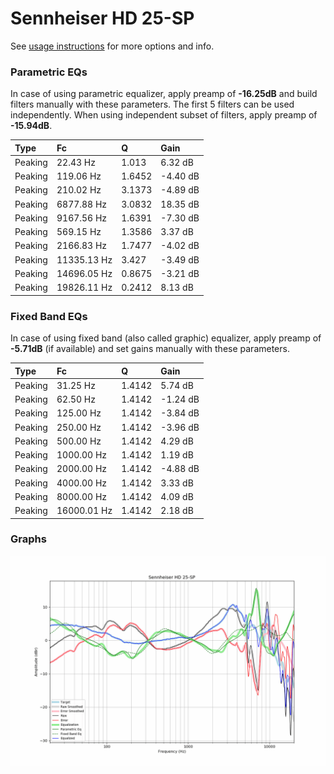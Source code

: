 # Sennheiser HD 25-SP
See [usage instructions](https://github.com/jaakkopasanen/AutoEq#usage) for more options and info.

### Parametric EQs
In case of using parametric equalizer, apply preamp of **-16.25dB** and build filters manually
with these parameters. The first 5 filters can be used independently.
When using independent subset of filters, apply preamp of **-15.94dB**.

| Type    | Fc          |      Q | Gain     |
|:--------|:------------|:-------|:---------|
| Peaking | 22.43 Hz    | 1.013  | 6.32 dB  |
| Peaking | 119.06 Hz   | 1.6452 | -4.40 dB |
| Peaking | 210.02 Hz   | 3.1373 | -4.89 dB |
| Peaking | 6877.88 Hz  | 3.0832 | 18.35 dB |
| Peaking | 9167.56 Hz  | 1.6391 | -7.30 dB |
| Peaking | 569.15 Hz   | 1.3586 | 3.37 dB  |
| Peaking | 2166.83 Hz  | 1.7477 | -4.02 dB |
| Peaking | 11335.13 Hz | 3.427  | -3.49 dB |
| Peaking | 14696.05 Hz | 0.8675 | -3.21 dB |
| Peaking | 19826.11 Hz | 0.2412 | 8.13 dB  |

### Fixed Band EQs
In case of using fixed band (also called graphic) equalizer, apply preamp of **-5.71dB**
(if available) and set gains manually with these parameters.

| Type    | Fc          |      Q | Gain     |
|:--------|:------------|:-------|:---------|
| Peaking | 31.25 Hz    | 1.4142 | 5.74 dB  |
| Peaking | 62.50 Hz    | 1.4142 | -1.24 dB |
| Peaking | 125.00 Hz   | 1.4142 | -3.84 dB |
| Peaking | 250.00 Hz   | 1.4142 | -3.96 dB |
| Peaking | 500.00 Hz   | 1.4142 | 4.29 dB  |
| Peaking | 1000.00 Hz  | 1.4142 | 1.19 dB  |
| Peaking | 2000.00 Hz  | 1.4142 | -4.88 dB |
| Peaking | 4000.00 Hz  | 1.4142 | 3.33 dB  |
| Peaking | 8000.00 Hz  | 1.4142 | 4.09 dB  |
| Peaking | 16000.01 Hz | 1.4142 | 2.18 dB  |

### Graphs
![](./Sennheiser%20HD%2025-SP.png)